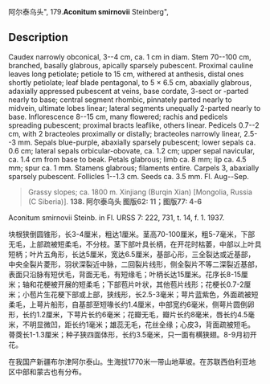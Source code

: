 阿尔泰乌头",
179.**Aconitum smirnovii** Steinberg",

## Description
Caudex narrowly obconical, 3--4 cm, ca. 1 cm in diam. Stem 70--100 cm, branched, basally glabrous, apically sparsely pubescent. Proximal cauline leaves long petiolate; petiole to 15 cm, withered at anthesis, distal ones shortly petiolate; leaf blade pentagonal, to 5 × 6.5 cm, abaxially glabrous, adaxially appressed pubescent at veins, base cordate, 3-sect or -parted nearly to base; central segment rhombic, pinnately parted nearly to midvein, ultimate lobes linear; lateral segments unequally 2-parted nearly to base. Inflorescence 8--15 cm, many flowered; rachis and pedicels spreading pubescent; proximal bracts leaflike, others linear. Pedicels 0.7--2 cm, with 2 bracteoles proximally or distally; bracteoles narrowly linear, 2.5--3 mm. Sepals blue-purple, abaxially sparsely pubescent; lower sepals ca. 0.6 cm; lateral sepals orbicular-obovate, ca. 1.2 cm; upper sepal navicular, ca. 1.4 cm from base to beak. Petals glabrous; limb ca. 8 mm; lip ca. 4.5 mm; spur ca. 1 mm. Stamens glabrous; filaments entire. Carpels 3, abaxially sparsely pubescent. Follicles 1--1.3 cm. Seeds ca. 3.5 mm. Fl. Aug--Sep.

> Grassy slopes; ca. 1800 m. Xinjiang (Burqin Xian) [Mongolia, Russia (C Siberia)].
**138. 阿尔泰乌头 图版62: 11；图版77: 4-6**

Aconitum smirnovii Steinb. in Fl. URSS 7: 222, 731, t. 14, f. 1. 1937.

块根狭倒圆锥形，长3-4厘米，粗达1厘米。茎高70-100厘米，粗5-7毫米，下部无毛，上部疏被短柔毛，不分枝。茎下部叶具长柄，在开花时枯萎，中部以上叶具短柄；叶片五角形，长达5厘米，宽达6.5厘米，基部心形，三全裂达或近基部，中央全裂片菱形，羽状深裂近中脉，二回裂片线形，侧全裂片不等二深裂近基部，表面只沿脉有短伏毛，背面无毛，有短缘毛；叶柄长达15厘米。花序长8-15厘米；轴和花梗被开展的短柔毛；下部苞片叶状，其他苞片线形；花梗长0.7-2厘米；小苞片生花梗下部或上部，狭线形，长2.5-3毫米；萼片蓝紫色，外面疏被短柔毛，上萼片船形，自基部至短喙长约1.4厘米，中部宽约6毫米，侧萼片圆倒卵形，长约1.2厘米，下萼片长约6毫米；花瓣无毛，瓣片长约8毫米，唇长约4.5毫米，不明显微凹，距长约1毫米；雄蕊无毛，花丝全缘；心皮3，背面疏被短毛。蓇葖长1-1.3厘米；种子狭四面体形，长约3.5毫米，只一面有横狭翅。8-9月初开花。

在我国产新疆布尔津阿尔泰山。生海拔1770米一带山地草坡。在苏联西伯利亚地区中部和蒙古也有分布。

